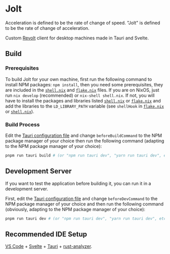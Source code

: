 # Jolt

Acceleration is defined to be the rate of change of speed.
"Jolt" is defined to be the rate of change of acceleration.

Custom [Revolt](https://www.github.com/revoltchat) client for desktop machines made in Tauri and Svelte.

## Build

### Prerequisites

To build Jolt for your own machine, first run the following command to install NPM packages: `npm install`, then you need some prerequisites, they are included in the [`shell.nix`](shell.nix) and [`flake.nix`](flake.nix) files. If you are on NixOS, just run `nix develop` (recommended) or `nix-shell shell.nix`. If not, you will have to install the packages and libraries listed [`shell.nix`](shell.nix) or [`flake.nix`](flake.nix) and add the libraries to the `LD_LIBRARY_PATH` variable (see `shellHook` in [`flake.nix`](flake.nix) or [`shell.nix`](shell.nix)).

### Build Process

Edit the [Tauri configuration file](src-tauri/tauri.conf.json) and change `beforeBuildCommand` to the NPM package manager of your choice then run the following command (adapting to the NPM package manager of your choice):

```bash
pnpm run tauri build # (or "npm run tauri dev", "yarn run tauri dev", etc.)
```

## Development Server

If you want to test the application before building it, you can run it in a development server.

First, edit the [Tauri configuration file](src-tauri/tauri.conf.json) and change `beforeDevCommand` to the NPM package manager of your choice and then run the following command (obviously, adapting to the NPM package manager of your choice):

```bash
pnpm run tauri dev # (or "npm run tauri dev", "yarn run tauri dev", etc.)
```

## Recommended IDE Setup

[VS Code](https://code.visualstudio.com/) + [Svelte](https://marketplace.visualstudio.com/items?itemName=svelte.svelte-vscode) + [Tauri](https://marketplace.visualstudio.com/items?itemName=tauri-apps.tauri-vscode) + [rust-analyzer](https://marketplace.visualstudio.com/items?itemName=rust-lang.rust-analyzer).
